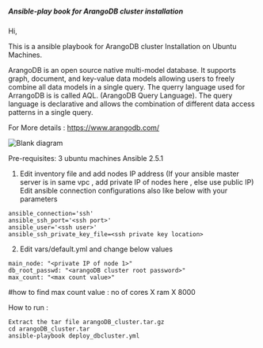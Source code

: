 ##### Ansible-play book for ArangoDB cluster installation ####

Hi,

This is a ansible playbook for ArangoDB cluster Installation on Ubuntu Machines.

ArangoDB is an open source native multi-model database. It supports graph, document, and key-value data models allowing users to freely combine all data models in a single query. The querry language used for ArrangoDB is is called AQL. (ArangoDB Query Language). The query language is declarative and allows the combination of different data access patterns in a single query.

For More details : https://www.arangodb.com/


![Blank diagram](https://user-images.githubusercontent.com/50264439/134165284-8cb53007-20c0-4c97-9693-d73e14436e32.jpeg)

Pre-requisites: 3 ubuntu machines
Ansible 2.5.1

1) Edit inventory file and add nodes IP address (If your ansible master server is in same vpc , add private IP of nodes here , else use public IP)
   Edit ansible connection configurations also like below with your parameters
```
ansible_connection='ssh'
ansible_ssh_port='<ssh port>'
ansible_user='<ssh user>'
ansible_ssh_private_key_file=<ssh private key location>
```

2) Edit vars/default.yml and change below values
```
main_node: "<private IP of node 1>"
db_root_passwd: "<arangoDB cluster root password>"
max_count: "<max count value>"
```
#how to find max count value : no of cores X ram X 8000



How to run :
```
Extract the tar file arangoDB_cluster.tar.gz
cd arangoDB_cluster.tar
ansible-playbook deploy_dbcluster.yml
```


